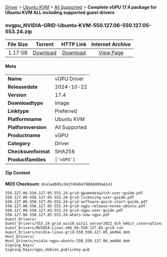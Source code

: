 
[Driver](/README.md)  >  [Ubuntu KVM](/index/Driver/Ubuntu_KVM.md)  >  [All Supported](/index/Driver/Ubuntu_KVM/All_Supported.md)  >  **Complete vGPU 17.4 package for Ubuntu KVM ALL including supported guest drivers**


### nvgpu_NVIDIA-GRID-Ubuntu-KVM-550.127.06-550.127.05-553.24.zip

| **File Size** | **Torrent**  | **HTTP Link** | **Internet Archive** |
|:-------------:|:------------:|:-------------:|:--------------------:|
| 1.17 GB |  [Download](https://archive.org/download/nvgpu_NVIDIA-GRID-Ubuntu-KVM-550.127.06-550.127.05-553.24.zip/nvgpu_NVIDIA-GRID-Ubuntu-KVM-550.127.06-550.127.05-553.24.zip_archive.torrent)       | [Download](https://archive.org/compress/nvgpu_NVIDIA-GRID-Ubuntu-KVM-550.127.06-550.127.05-553.24.zip) | [View Page](https://archive.org/details/nvgpu_NVIDIA-GRID-Ubuntu-KVM-550.127.06-550.127.05-553.24.zip)       |

#### Meta

<table>
<tr><td><strong>Name</strong></td><td>vGPU Driver</td></tr>
<tr><td><strong>Releasedate</strong></td><td>2024-10-22</td></tr>
<tr><td><strong>Version</strong></td><td>17.4</td></tr>
<tr><td><strong>Downloadtype</strong></td><td>Image</td></tr>
<tr><td><strong>Linktype</strong></td><td>Preferred</td></tr>
<tr><td><strong>Platformname</strong></td><td>Ubuntu KVM</td></tr>
<tr><td><strong>Platformversion</strong></td><td>All Supported</td></tr>
<tr><td><strong>Productname</strong></td><td>vGPU</td></tr>
<tr><td><strong>Category</strong></td><td>Driver</td></tr>
<tr><td><strong>Checksumformat</strong></td><td>SHA256</td></tr>
<tr><td><strong>Productfamilies</strong></td><td><code>['vGPU']</code></td></tr>
</table>

#### Zip Content

**MD5 Checksum**: `dce1ad695cd427494b478868409ab141`

```text
550.127.06-550.127.05-553.24-grid-gpumodeswitch-user-guide.pdf
550.127.06-550.127.05-553.24-grid-licensing-user-guide.pdf
550.127.06-550.127.05-553.24-grid-software-quick-start-guide.pdf
550.127.06-550.127.05-553.24-grid-vgpu-release-notes-ubuntu.pdf
550.127.06-550.127.05-553.24-grid-vgpu-user-guide.pdf
550.127.06-550.127.05-553.24-whats-new-vgpu.pdf
Guest_Drivers/
Guest_Drivers/553.24_grid_win10_win11_server2022_dch_64bit_international.exe
Guest_Drivers/NVIDIA-Linux-x86_64-550.127.05-grid.run
Guest_Drivers/nvidia-linux-grid-550_550.127.05_amd64.deb
Host_Drivers/
Host_Drivers/nvidia-vgpu-ubuntu-550_550.127.06_amd64.deb
Signing_Keys/
Signing_Keys/vgpu_debian_publickey.pub
```